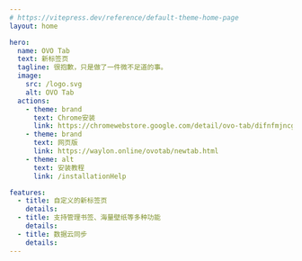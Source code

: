 ```yaml
---
# https://vitepress.dev/reference/default-theme-home-page
layout: home

hero:
  name: OVO Tab
  text: 新标签页
  tagline: 很抱歉，只是做了一件微不足道的事。
  image:
    src: /logo.svg
    alt: OVO Tab
  actions:
    - theme: brand
      text: Chrome安装
      link: https://chromewebstore.google.com/detail/ovo-tab/difnfmjncgdjlefgflbjgdpbibdhmahl?hl=zh-CN&authuser=0
    - theme: brand
      text: 网页版
      link: https://waylon.online/ovotab/newtab.html
    - theme: alt
      text: 安装教程
      link: /installationHelp

features:
  - title: 自定义的新标签页
    details:
  - title: 支持管理书签、海量壁纸等多种功能
    details:
  - title: 数据云同步
    details:
---
```

